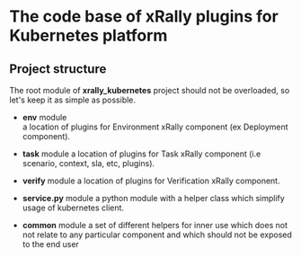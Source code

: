 # The code base of xRally plugins for Kubernetes platform

## Project structure

The root module of __xrally_kubernetes__ project should not be overloaded, so let's 
keep it as simple as possible.
 
* __env__ module  
  a location of plugins for Environment xRally component 
  (ex Deployment component).
 
* __task__ module
  a location of plugins for Task xRally component (i.e scenario, context, sla, 
  etc, plugins).
 
* __verify__ module
  a location of plugins for Verification xRally component.

* __service.py__ module
  a python module with a helper class which simplify usage of kubernetes client.

* __common__ module
  a set of different helpers for inner use which does not not relate to any 
  particular component and which should not be exposed to the end user